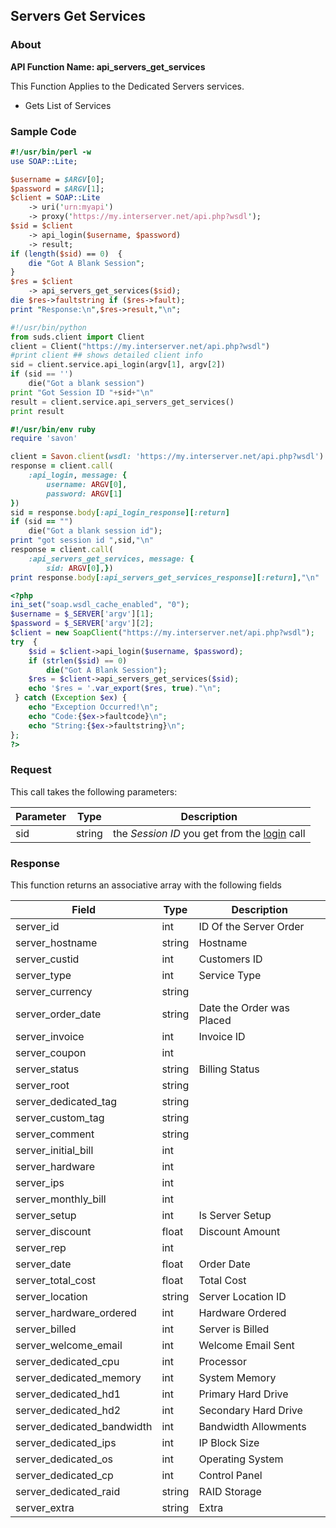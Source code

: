 
## Servers Get Services

### About

**API Function Name: api_servers_get_services**

This Function Applies to the Dedicated Servers services.
* Gets List of Services


### Sample Code

```perl
#!/usr/bin/perl -w
use SOAP::Lite;

$username = $ARGV[0];
$password = $ARGV[1];
$client = SOAP::Lite
	-> uri('urn:myapi')
	-> proxy('https://my.interserver.net/api.php?wsdl');
$sid = $client
	-> api_login($username, $password)
	-> result;
if (length($sid) == 0)  {
	die "Got A Blank Session";
} 
$res = $client
	-> api_servers_get_services($sid);
die $res->faultstring if ($res->fault);
print "Response:\n",$res->result,"\n";

```

```python
#!/usr/bin/python
from suds.client import Client
client = Client("https://my.interserver.net/api.php?wsdl")
#print client ## shows detailed client info
sid = client.service.api_login(argv[1], argv[2])
if (sid == '')
	die("Got a blank session")
print "Got Session ID "+sid+"\n"
result = client.service.api_servers_get_services()
print result

```

```ruby
#!/usr/bin/env ruby
require 'savon'

client = Savon.client(wsdl: 'https://my.interserver.net/api.php?wsdl')
response = client.call(
	:api_login, message: {
		username: ARGV[0],
		password: ARGV[1]
})
sid = response.body[:api_login_response][:return]
if (sid == "")
	die("Got a blank session id");
print "got session id ",sid,"\n"
response = client.call(
	:api_servers_get_services, message: {
		sid: ARGV[0],})
print response.body[:api_servers_get_services_response][:return],"\n"

```

```php
<?php
ini_set("soap.wsdl_cache_enabled", "0");
$username = $_SERVER['argv'][1];
$password = $_SERVER['argv'][2];
$client = new SoapClient("https://my.interserver.net/api.php?wsdl");
try  { 
	$sid = $client->api_login($username, $password);
	if (strlen($sid) == 0)
		die("Got A Blank Session");
	$res = $client->api_servers_get_services($sid);
	echo '$res = '.var_export($res, true)."\n";
 } catch (Exception $ex) {
	echo "Exception Occurred!\n";
	echo "Code:{$ex->faultcode}\n";
	echo "String:{$ex->faultstring}\n";
}; 
?>

```



### Request

This call takes the following parameters:

Parameter|Type|Description
---------|----|-----------
sid|string|the *Session ID* you get from the [login](#login) call


### Response

This function returns an associative array with the following fields

Field|Type|Description
-----|----|-----------
server_id|int|ID Of the Server Order
server_hostname|string|Hostname
server_custid|int|Customers ID
server_type|int|Service Type
server_currency|string|
server_order_date|string|Date the Order was Placed
server_invoice|int|Invoice ID
server_coupon|int|
server_status|string|Billing Status
server_root|string|
server_dedicated_tag|string|
server_custom_tag|string|
server_comment|string|
server_initial_bill|int|
server_hardware|int|
server_ips|int|
server_monthly_bill|int|
server_setup|int|Is Server Setup
server_discount|float|Discount Amount
server_rep|int|
server_date|float|Order Date
server_total_cost|float|Total Cost
server_location|string|Server Location ID
server_hardware_ordered|int|Hardware Ordered
server_billed|int|Server is Billed
server_welcome_email|int|Welcome Email Sent
server_dedicated_cpu|int|Processor
server_dedicated_memory|int|System Memory
server_dedicated_hd1|int|Primary Hard Drive
server_dedicated_hd2|int|Secondary Hard Drive
server_dedicated_bandwidth|int|Bandwidth Allowments
server_dedicated_ips|int|IP Block Size
server_dedicated_os|int|Operating System
server_dedicated_cp|int|Control Panel
server_dedicated_raid|string|RAID Storage
server_extra|string|Extra


